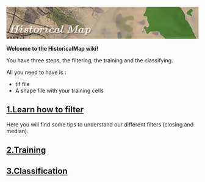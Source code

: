![Historical Map logo][1]

**Welcome to the HistoricalMap wiki!**

You have three steps, the filtering, the training and the classifying.

All you need to have is : 
- tif file
- A shape file with your training cells

## [1.Learn how to filter](Filtering.md)
Here you will find some tips to understand our different filters (closing and median).

## [2.Training](Training.md)

## [3.Classification](Classification.md)


  [1]: https://github.com/Team-SI-SIG/HistoricalMap/blob/master/img/historical_logo.jpg?raw=true
